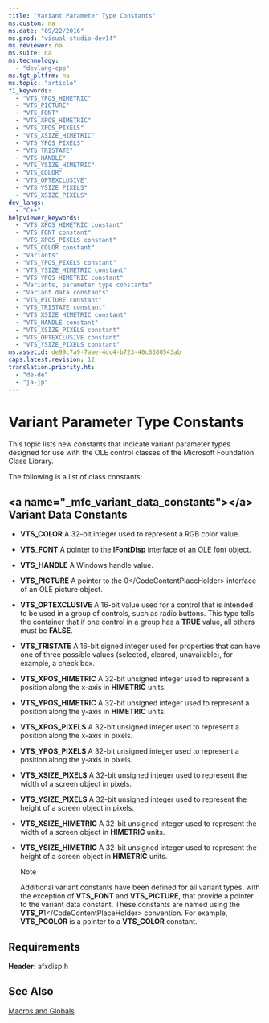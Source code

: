 ```yaml
---
title: "Variant Parameter Type Constants"
ms.custom: na
ms.date: "09/22/2016"
ms.prod: "visual-studio-dev14"
ms.reviewer: na
ms.suite: na
ms.technology: 
  - "devlang-cpp"
ms.tgt_pltfrm: na
ms.topic: "article"
f1_keywords: 
  - "VTS_YPOS_HIMETRIC"
  - "VTS_PICTURE"
  - "VTS_FONT"
  - "VTS_XPOS_HIMETRIC"
  - "VTS_XPOS_PIXELS"
  - "VTS_XSIZE_HIMETRIC"
  - "VTS_YPOS_PIXELS"
  - "VTS_TRISTATE"
  - "VTS_HANDLE"
  - "VTS_YSIZE_HIMETRIC"
  - "VTS_COLOR"
  - "VTS_OPTEXCLUSIVE"
  - "VTS_YSIZE_PIXELS"
  - "VTS_XSIZE_PIXELS"
dev_langs: 
  - "C++"
helpviewer_keywords: 
  - "VTS_XPOS_HIMETRIC constant"
  - "VTS_FONT constant"
  - "VTS_XPOS_PIXELS constant"
  - "VTS_COLOR constant"
  - "Variants"
  - "VTS_YPOS_PIXELS constant"
  - "VTS_YSIZE_HIMETRIC constant"
  - "VTS_YPOS_HIMETRIC constant"
  - "Variants, parameter type constants"
  - "Variant data constants"
  - "VTS_PICTURE constant"
  - "VTS_TRISTATE constant"
  - "VTS_XSIZE_HIMETRIC constant"
  - "VTS_HANDLE constant"
  - "VTS_XSIZE_PIXELS constant"
  - "VTS_OPTEXCLUSIVE constant"
  - "VTS_YSIZE_PIXELS constant"
ms.assetid: de99c7a9-7aae-4dc4-b723-40c6380543ab
caps.latest.revision: 12
translation.priority.ht: 
  - "de-de"
  - "ja-jp"
---
```

# Variant Parameter Type Constants
This topic lists new constants that indicate variant parameter types designed for use with the OLE control classes of the Microsoft Foundation Class Library.  
  
 The following is a list of class constants:  
  
##  \<a name="_mfc_variant_data_constants">\</a> Variant Data Constants  
  
-   **VTS_COLOR** A 32-bit integer used to represent a RGB color value.  
  
-   **VTS_FONT** A pointer to the **IFontDisp** interface of an OLE font object.  
  
-   **VTS_HANDLE** A Windows handle value.  
  
-   **VTS_PICTURE** A pointer to the <CodeContentPlaceHolder>0\</CodeContentPlaceHolder> interface of an OLE picture object.  
  
-   **VTS_OPTEXCLUSIVE** A 16-bit value used for a control that is intended to be used in a group of controls, such as radio buttons. This type tells the container that if one control in a group has a **TRUE** value, all others must be **FALSE**.  
  
-   **VTS_TRISTATE** A 16-bit signed integer used for properties that can have one of three possible values (selected, cleared, unavailable), for example, a check box.  
  
-   **VTS_XPOS_HIMETRIC** A 32-bit unsigned integer used to represent a position along the x-axis in **HIMETRIC** units.  
  
-   **VTS_YPOS_HIMETRIC** A 32-bit unsigned integer used to represent a position along the y-axis in **HIMETRIC** units.  
  
-   **VTS_XPOS_PIXELS** A 32-bit unsigned integer used to represent a position along the x-axis in pixels.  
  
-   **VTS_YPOS_PIXELS** A 32-bit unsigned integer used to represent a position along the y-axis in pixels.  
  
-   **VTS_XSIZE_PIXELS** A 32-bit unsigned integer used to represent the width of a screen object in pixels.  
  
-   **VTS_YSIZE_PIXELS** A 32-bit unsigned integer used to represent the height of a screen object in pixels.  
  
-   **VTS_XSIZE_HIMETRIC** A 32-bit unsigned integer used to represent the width of a screen object in **HIMETRIC** units.  
  
-   **VTS_YSIZE_HIMETRIC** A 32-bit unsigned integer used to represent the height of a screen object in **HIMETRIC** units.  
  
    > [!NOTE]
    >  Additional variant constants have been defined for all variant types, with the exception of **VTS_FONT** and **VTS_PICTURE**, that provide a pointer to the variant data constant. These constants are named using the **VTS_P**<CodeContentPlaceHolder>1\</CodeContentPlaceHolder> convention. For example, **VTS_PCOLOR** is a pointer to a **VTS_COLOR** constant.  
  
## Requirements  
 **Header:** afxdisp.h  
  
## See Also  
 [Macros and Globals](../vs140/mfc-macros-and-globals.md)